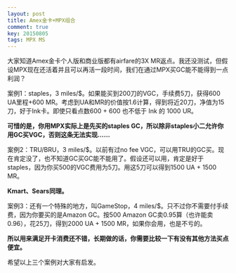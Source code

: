 ```yaml
---
layout: post
title: Amex金卡+MPX组合
comment: true
key: 20150805
tags: MPX MS
---
```


大家知道Amex金卡个人版和商业版都有airfare的3X MR返点。我还没测试，但假设MPX现在还活着并且可以再活一段时间，我们在通过MPX买GC能不能得到一点利润？


案例1：staples，3 miles/$。如果能买到200刀的VGC，手续费5刀，获得600 UA里程+600 MR。考虑到UA和MR的价值按1.6计算，得到将近20刀，净值为15刀，好于Ink卡。即使只看点数600 + 600 也不低于 Ink 的 1000 UR。


**可惜的是，你用MPX实际上是先买的staples GC，所以除非staples小二允许你用GC买VGC，否则这条无法实现……**


案例2：TRU/BRU，3 miles/$。以前有过no fee VGC，可以用TRU的GC买。现在肯定没了，也不知道GC买GC能不能用了。假设还可以用，肯定是好于staples，因为你买500的VGC费用为5刀。用这5刀可以得到1500 UA + 1500 MR。


**Kmart、Sears同理。**


案例3：还有一个特殊的地方，叫GameStop，4 miles/$。只不过你不需要付手续费，因为你要买的是Amazon GC。按500 Amazon GC卖0.95算（也许能卖0.96），花25刀，得到2000 UA + 1500 MR，如果你会用，也是不亏的。


**所以用来满足开卡消费还不错，长期做的话，你需要比较一下有没有其他方法买点便宜。**

希望以上三个案例对大家有启发。
